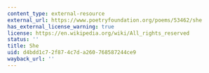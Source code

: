 ```yaml
---
content_type: external-resource
external_url: https://www.poetryfoundation.org/poems/53462/she
has_external_license_warning: true
license: https://en.wikipedia.org/wiki/All_rights_reserved
status: ''
title: She
uid: d4bdd1c7-2f87-4c7d-a260-768587244ce9
wayback_url: ''
---
```

